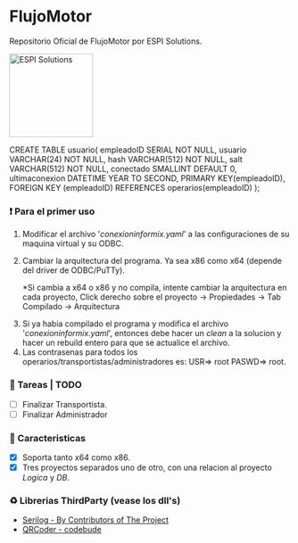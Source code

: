 # FlujoMotor
Repositorio Oficial de FlujoMotor por ESPI Solutions.

<img src="https://i.imgur.com/wf31bpF.png" alt="ESPI Solutions" width="150" height="150">

CREATE TABLE usuario(
  empleadoID SERIAL NOT NULL,
  usuario VARCHAR(24) NOT NULL,
  hash VARCHAR(512) NOT NULL,
  salt VARCHAR(512) NOT NULL,
  conectado SMALLINT DEFAULT 0,
  ultimaconexion DATETIME YEAR TO SECOND,
  PRIMARY KEY(empleadoID),
  FOREIGN KEY (empleadoID) REFERENCES operarios(empleadoID)
);

### :heavy_exclamation_mark: Para el primer uso
1. Modificar el archivo '_conexioninformix.yaml_' a las configuraciones de su maquina virtual y su ODBC.
2. <p>Cambiar la arquitectura del programa. Ya sea x86 como x64 (depende del driver de ODBC/PuTTy).</p> <p>*Si cambia a x64 o x86 y no compila, intente cambiar la arquitectura en cada proyecto, Click derecho sobre el proyecto -> Propiedades -> Tab Compilado -> Arquitectura</p>
3. Si ya habia compilado el programa y modifica el archivo  '_conexioninformix.yaml_', entonces debe hacer un *clean* a la solucion y hacer un rebuild entero para que se actualice el archivo.
4. Las contrasenas para todos los operarios/transportistas/administradores es: USR=> root PASWD=> root.

### :pushpin: Tareas | TODO

- [ ] Finalizar Transportista.
- [ ] Finalizar Administrador

### :large_blue_diamond: Caracteristicas

- [x] Soporta tanto x64 como x86.
- [x] Tres proyectos separados uno de otro, con una relacion al proyecto _Logica_ y _DB_.

### :recycle: Librerias ThirdParty (vease los dll's)
- [Serilog - By Contributors of The Project](https://serilog.net/)
- [QRCoder - codebude](https://github.com/codebude/QRCoder)
